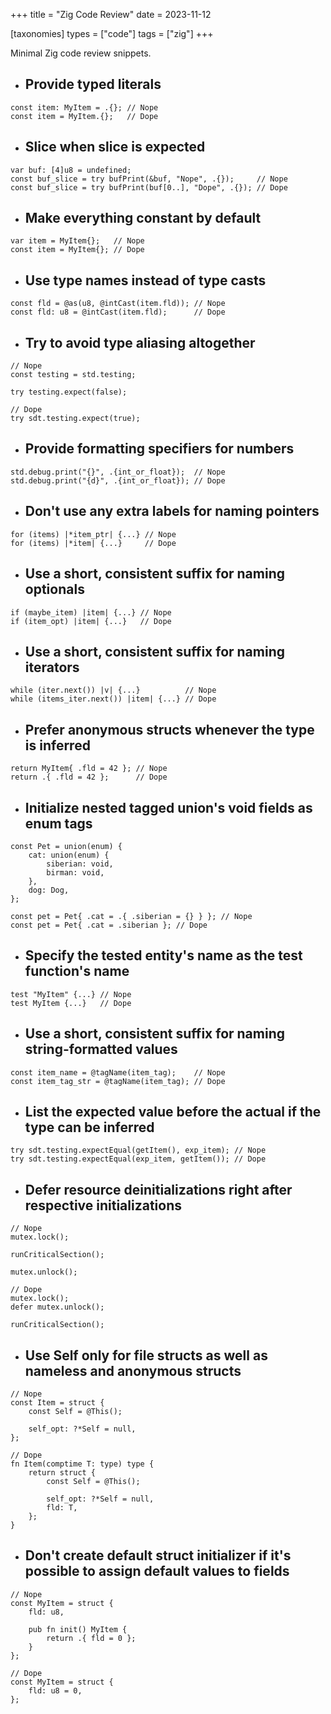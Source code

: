 +++
title = "Zig Code Review"
date = 2023-11-12

[taxonomies]
types = ["code"]
tags = ["zig"]
+++

Minimal Zig code review snippets.

<!-- more -->

- ## Provide typed literals

```zig
const item: MyItem = .{}; // Nope
const item = MyItem.{};   // Dope
```

- ## Slice when slice is expected

```zig
var buf: [4]u8 = undefined;
const buf_slice = try bufPrint(&buf, "Nope", .{});     // Nope
const buf_slice = try bufPrint(buf[0..], "Dope", .{}); // Dope
```

- ## Make everything constant by default

```zig
var item = MyItem{};   // Nope
const item = MyItem{}; // Dope
```

- ## Use type names instead of type casts

```zig
const fld = @as(u8, @intCast(item.fld)); // Nope
const fld: u8 = @intCast(item.fld);      // Dope
```

- ## Try to avoid type aliasing altogether

```zig
// Nope
const testing = std.testing;

try testing.expect(false);

// Dope
try sdt.testing.expect(true);
```

- ## Provide formatting specifiers for numbers

```zig
std.debug.print("{}", .{int_or_float});  // Nope
std.debug.print("{d}", .{int_or_float}); // Dope
```

- ## Don't use any extra labels for naming pointers

```zig
for (items) |*item_ptr| {...} // Nope
for (items) |*item| {...}     // Dope
```

- ## Use a short, consistent suffix for naming optionals

```zig
if (maybe_item) |item| {...} // Nope
if (item_opt) |item| {...}   // Dope
```

- ## Use a short, consistent suffix for naming iterators

```zig
while (iter.next()) |v| {...}          // Nope
while (items_iter.next()) |item| {...} // Dope
```

- ## Prefer anonymous structs whenever the type is inferred

```zig
return MyItem{ .fld = 42 }; // Nope
return .{ .fld = 42 };      // Dope
```

- ## Initialize nested tagged union's void fields as enum tags

```zig
const Pet = union(enum) {
    cat: union(enum) {
        siberian: void,
        birman: void,
    },
    dog: Dog,
};

const pet = Pet{ .cat = .{ .siberian = {} } }; // Nope
const pet = Pet{ .cat = .siberian }; // Dope
```

- ## Specify the tested entity's name as the test function's name

```zig
test "MyItem" {...} // Nope
test MyItem {...}   // Dope
```

- ## Use a short, consistent suffix for naming string-formatted values

```zig
const item_name = @tagName(item_tag);    // Nope
const item_tag_str = @tagName(item_tag); // Dope
```

- ## List the expected value before the actual if the type can be inferred

```zig
try sdt.testing.expectEqual(getItem(), exp_item); // Nope
try sdt.testing.expectEqual(exp_item, getItem()); // Dope
```

- ## Defer resource deinitializations right after respective initializations

```zig
// Nope
mutex.lock();

runCriticalSection();

mutex.unlock();

// Dope
mutex.lock();
defer mutex.unlock();

runCriticalSection();
```

- ## Use Self only for file structs as well as nameless and anonymous structs

```zig
// Nope
const Item = struct {
    const Self = @This();

    self_opt: ?*Self = null,
};

// Dope
fn Item(comptime T: type) type {
    return struct {
        const Self = @This();

        self_opt: ?*Self = null,
        fld: T,
    };
}
```

- ## Don't create default struct initializer if it's possible to assign default values to fields

```zig
// Nope
const MyItem = struct {
    fld: u8,

    pub fn init() MyItem {
        return .{ fld = 0 };
    }
};

// Dope
const MyItem = struct {
    fld: u8 = 0,
};
```
